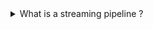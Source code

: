 <details>
<summary> What is a streaming pipeline ? </summary>

- Processes data in a low latency way 
- intra-day (more than once a day)
- most pipelines are daily pipelines run (5-7 UTC)

- Near Real-time (Microbatch) - data is process in batches, every few minutes (Spark structured streaming)
- Streaming(or continuous) - like a river, data is processes as it is generated (Flink)
- Real Time vs streaming can be different for people - always clarify 
- Most time they need low latency batch pipeline is what they are looking for - when do you need the data refreshed ? SLA ?

#### Should you use Streaming ?
- Let's say you team is good with spark in micro batch pipelines (15 mins refresh)
- One member start doing it - became island, get atleast 3-4 members on team to learn it
- Benefit (or actual impact that will be there) - we can give them in 2-3 mins - security team can benefit from this 

- Uber Kappa Architecture - streaming only 
Trade off 
- daily batch 
- hourly batch




</details>




